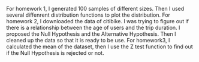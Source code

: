 For homework 1, I generated 100 samples of different sizes. Then I used several diffenrent distribution functions to plot the distribution.
For homework 2, I downloaded the data of citibike. I was trying to figure out if there is a relationship between the age of users and the trip duration. I proposed the Null Hypothesis and the Alternative Hypothesis. Then I cleaned up the data so that it is ready to be use.
For homework3, I calculated the mean of the dataset, then I use the Z test function to find out if the Null Hypothesis is rejected or not.
